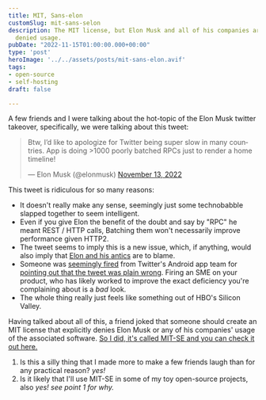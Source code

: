 ```yaml
---
title: MIT, Sans-elon
customSlug: mit-sans-selon
description: The MIT license, but Elon Musk and all of his companies are explicitly
  denied usage.
pubDate: "2022-11-15T01:00:00.000+00:00"
type: 'post'
heroImage: '../../assets/posts/mit-sans-elon.avif'
tags:
- open-source
- self-hosting
draft: false

---
```

A few friends and I were talking about the hot-topic of the Elon Musk twitter takeover, specifically, we were talking about this tweet:

<blockquote class="twitter-tweet"><p lang="en" dir="ltr">Btw, I’d like to apologize for Twitter being super slow in many countries. App is doing >1000 poorly batched RPCs just to render a home timeline!</p>— Elon Musk (@elonmusk) <a href="https://twitter.com/elonmusk/status/1591853644944932865?ref_src=twsrc%5Etfw">November 13, 2022</a></blockquote> <script async src="https://platform.twitter.com/widgets.js" charset="utf-8"></script>

This tweet is ridiculous for so many reasons:

* It doesn't really make any sense, seemingly just some technobabble slapped together to seem intelligent.
* Even if you give Elon the benefit of the doubt and say by "RPC" he meant REST / HTTP calls, Batching them won't necessarily improve performance given HTTP2.
* The tweet seems to imply this is a new issue, which, if anything, would also imply that [Elon and his antics](https://mobile.twitter.com/elonmusk/status/1592177471654604800) are to blame. 
* Someone was [seemingly fired](https://twitter.com/MattBinder/status/1592193172830318592) from Twitter's Android app team for [pointing out that the tweet was plain wrong](https://twitter.com/EricFrohnhoefer/status/1591902285403418624). Firing an SME on your product, who has likely worked to improve the exact deficiency you're complaining about is a _bad_ look.
* The whole thing really just feels like something out of HBO's Silicon Valley.

Having talked about all of this, a friend joked that someone should create an MIT license that explicitly denies Elon Musk or any of his companies' usage of the associated software. [So I did, it's called MIT-SE and you can check it out here.](https://github.com/MykalMachon/MIT-SE)

1. Is this a silly thing that I made more to make a few friends laugh than for any practical reason? _yes!_
2. Is it likely that I'll use MIT-SE in some of my toy open-source projects, also _yes! see point 1 for why._